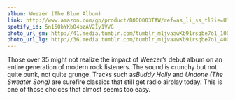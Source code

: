 ```yaml
---
album: Weezer (The Blue Album)
link: http://www.amazon.com/gp/product/B000003TAW/ref=as_li_ss_tl?ie=UTF8&amp;tag=besalbintheun-20&amp;linkCode=as2&amp;camp=1789&amp;creative=390957&amp;creativeASIN=B000003TAW
spotify_id: 5n15QbYKbO4pzAV2Iy1VVG
photo_url_sm: http://41.media.tumblr.com/tumblr_m1jvaawKb91rsqbe7o1_100.jpg
photo_url_lg: http://36.media.tumblr.com/tumblr_m1jvaawKb91rsqbe7o1_400.jpg
---
```

Those over 35 might not realize the impact of Weezer’s debut album on an
entire generation of modern rock listeners. The sound is crunchy but not
quite punk, not quite grunge. Tracks such as*Buddy Holly* and *Undone
(The Sweater Song)* are surefire classics that still get radio airplay
today. This is one of those choices that almost seems too easy.
